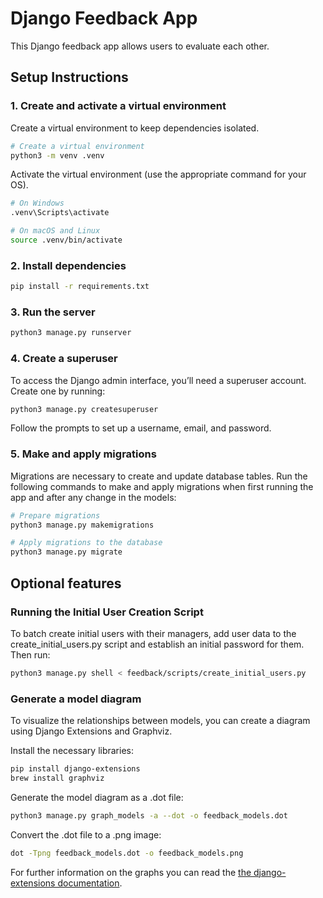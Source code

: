 # Django Feedback App

This Django feedback app allows users to evaluate each other.

## Setup Instructions

### 1. Create and activate a virtual environment

Create a virtual environment to keep dependencies isolated.

```bash
# Create a virtual environment
python3 -m venv .venv
```
 Activate the virtual environment (use the appropriate command for your OS).

```bash
# On Windows
.venv\Scripts\activate

# On macOS and Linux
source .venv/bin/activate
```
### 2. Install dependencies
```bash
pip install -r requirements.txt

```


### 3. Run the server

```bash
python3 manage.py runserver
```

### 4. Create a superuser
To access the Django admin interface, you’ll need a superuser account. Create one by running:
```bash
python3 manage.py createsuperuser
```
Follow the prompts to set up a username, email, and password.

### 5. Make and apply migrations
Migrations are necessary to create and update database tables. Run the following commands to make and apply migrations when first running the app and after any change in the models: 
```bash
# Prepare migrations
python3 manage.py makemigrations

# Apply migrations to the database
python3 manage.py migrate
```

## Optional features
### Running the Initial User Creation Script
To batch create initial users with their managers, add user data to the create_initial_users.py script and establish an initial password for them. 
Then run:

```bash
python3 manage.py shell < feedback/scripts/create_initial_users.py
```
### Generate a model diagram
To visualize the relationships between models, you can create a diagram using Django Extensions and Graphviz.

Install the necessary libraries:
```bash
pip install django-extensions
brew install graphviz
```
Generate the model diagram as a .dot file: 
```bash
python3 manage.py graph_models -a --dot -o feedback_models.dot
```

Convert the .dot file to a .png image:
```bash
dot -Tpng feedback_models.dot -o feedback_models.png
```

For further information on the graphs you can read the [the django-extensions documentation](https://django-extensions.readthedocs.io/en/latest/graph_models.html).
